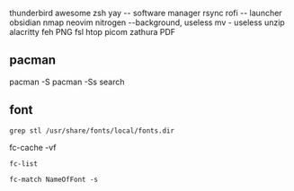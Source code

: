 thunderbird
awesome
zsh
yay -- software manager
rsync
rofi -- launcher
obsidian
nmap
neovim
nitrogen --background, useless
mv - useless
unzip
alacritty
feh PNG
fsl
htop
picom
zathura PDF

## pacman
pacman -S
pacman -Ss search

## font
```
grep stl /usr/share/fonts/local/fonts.dir
```
fc-cache -vf
```
fc-list
```
```
fc-match NameOfFont -s
```
